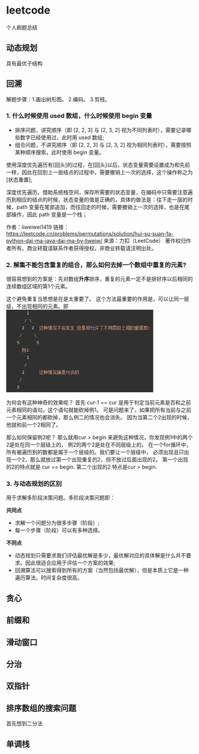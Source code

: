 # leetcode
个人刷题总结

## 动态规划
具有最优子结构

## 回溯
解题步骤：1.画出树形图。 2.编码。 3.剪枝。
### 1. 什么时候使用 used 数组，什么时候使用 begin 变量
+ 排序问题，讲究顺序（即 [2, 2, 3] 与 [2, 3, 2] 视为不同列表时），需要记录哪些数字已经使用过，此时用 used 数组;
+ 组合问题，不讲究顺序（即 [2, 2, 3] 与 [2, 3, 2] 视为相同列表时），需要按照某种顺序搜索，此时使用 begin 变量。

使用深度优先遍历有[回头]的过程，在[回头]以后，状态变量需要设置成为和先前一样，因此在回到上一层结点的过程中，需要撤销上一次的选择，这个操作称之为[状态重置];

深度优先遍历，借助系统栈空间，保存所需要的状态变量，在编码中只需要注意遍历到相应的结点的时候，状态变量的值是正确的，具体的做法是：往下走一层的时候，path 变量在尾部追加，而往回走的时候，需要撤销上一次的选择，也是在尾部操作，因此 path 变量是一个栈；

作者：liweiwei1419
链接：https://leetcode.cn/problems/permutations/solution/hui-su-suan-fa-python-dai-ma-java-dai-ma-by-liweiw/
来源：力扣（LeetCode）
著作权归作者所有。商业转载请联系作者获得授权，非商业转载请注明出处。
### 2. 解集不能包含重复的组合，那么如何去掉一个数组中重复的元素?

很容易想到的方案是：先对数组**升序**排序，重复的元素一定不是排好序以后相同的连续数组区域的第1个元素。

这个避免重复当思想是在是太重要了。
这个方法最重要的作用是，可以让同一层级，不出现相同的元素。即
![img.png](src/image/img.png)

为何会有这种神奇的效果呢？
首先 cur-1 == cur 是用于判定当前元素是否和之前元素相同的语句。这个语句就能砍掉例1。
可是问题来了，如果把所有当前与之前一个元素相同的都砍掉，那么例二的情况也会消失。
因为当第二个2出现的时候，他就和前一个2相同了。

那么如何保留例2呢？
那么就用cur > begin 来避免这种情况，你发现例1中的两个2是处在同一个层级上的，
例2的两个2是处在不同层级上的。
在一个for循环中，所有被遍历到的数都是属于一个层级的。我们要让一个层级中，
必须出现且只出现一个2，那么就放过第一个出现重复的2，但不放过后面出现的2。
第一个出现的2的特点就是 cur == begin. 第二个出现的2 特点是cur > begin.

### 3. 与动态规划的区别
用于求解多阶段决策问题。多阶段决策问题即：

**共同点**
* 求解一个问题分为很多步骤（阶段）;
* 每一个步骤（阶段）可以有多种选择。

**不同点**
* 动态规划只需要求我们评估最优解是多少，最优解对应的具体解是什么并不要求。因此很适合应用于评估一个方案的效果;
* 回溯算法可以搜索得到所有的方案（当然包括最优解），但是本质上它是一种遍历算法，时间复杂度很高。

## 贪心

## 前缀和

## 滑动窗口

## 分治

## 双指针

## 排序数组的搜索问题
首先想到二分法

## 单调栈


